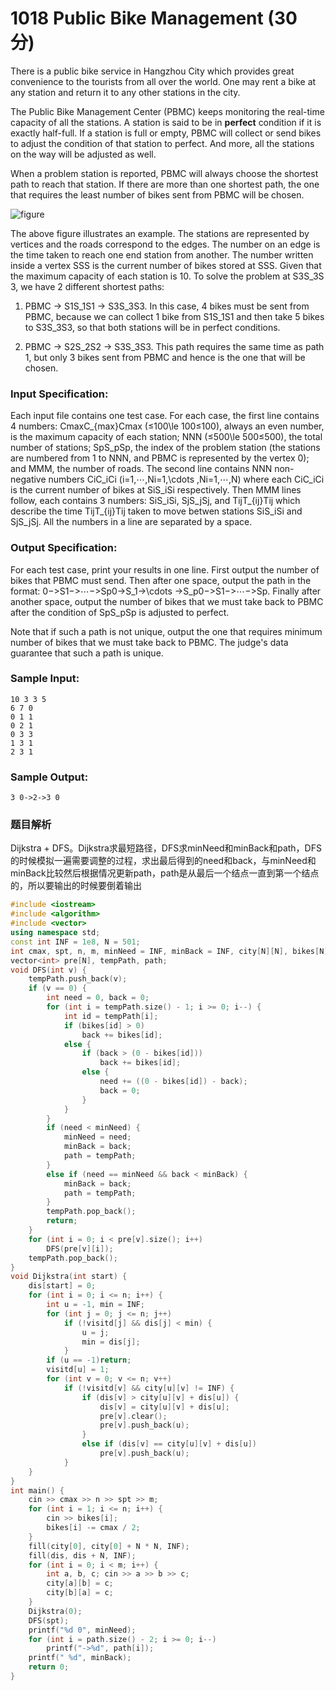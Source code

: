 # 1018 Public Bike Management (30 分)

There is a public bike service in Hangzhou City which provides great convenience to the tourists from all over the world. One may rent a bike at any station and return it to any other stations in the city.

The Public Bike Management Center (PBMC) keeps monitoring the real-time capacity of all the stations. A station is said to be in **perfect** condition if it is exactly half-full. If a station is full or empty, PBMC will collect or send bikes to adjust the condition of that station to perfect. And more, all the stations on the way will be adjusted as well.

When a problem station is reported, PBMC will always choose the shortest path to reach that station. If there are more than one shortest path, the one that requires the least number of bikes sent from PBMC will be chosen.

![figure](https://images.ptausercontent.com/213)

The above figure illustrates an example. The stations are represented by vertices and the roads correspond to the edges. The number on an edge is the time taken to reach one end station from another. The number written inside a vertex SSS is the current number of bikes stored at SSS. Given that the maximum capacity of each station is 10. To solve the problem at S3S_3S​3​​, we have 2 different shortest paths:

1.  PBMC -> S1S_1S​1​​ -\> S3S_3S​3​​. In this case, 4 bikes must be sent from PBMC, because we can collect 1 bike from S1S_1S​1​​ and then take 5 bikes to S3S_3S​3​​, so that both stations will be in perfect conditions.
    
2.  PBMC -> S2S_2S​2​​ -\> S3S_3S​3​​. This path requires the same time as path 1, but only 3 bikes sent from PBMC and hence is the one that will be chosen.
    

### Input Specification:

Each input file contains one test case. For each case, the first line contains 4 numbers: CmaxC_{max}C​max​​ (≤100\\le 100≤100), always an even number, is the maximum capacity of each station; NNN (≤500\\le 500≤500), the total number of stations; SpS_pS​p​​, the index of the problem station (the stations are numbered from 1 to NNN, and PBMC is represented by the vertex 0); and MMM, the number of roads. The second line contains NNN non-negative numbers CiC_iC​i​​ (i=1,⋯,Ni=1,\\cdots ,Ni=1,⋯,N) where each CiC_iC​i​​ is the current number of bikes at SiS_iS​i​​ respectively. Then MMM lines follow, each contains 3 numbers: SiS_iS​i​​, SjS_jS​j​​, and TijT_{ij}T​ij​​ which describe the time TijT_{ij}T​ij​​ taken to move betwen stations SiS_iS​i​​ and SjS_jS​j​​. All the numbers in a line are separated by a space.

### Output Specification:

For each test case, print your results in one line. First output the number of bikes that PBMC must send. Then after one space, output the path in the format: 0−>S1−>⋯−>Sp0->S\_1->\\cdots ->S\_p0−>S​1​​−>⋯−>S​p​​. Finally after another space, output the number of bikes that we must take back to PBMC after the condition of SpS_pS​p​​ is adjusted to perfect.

Note that if such a path is not unique, output the one that requires minimum number of bikes that we must take back to PBMC. The judge's data guarantee that such a path is unique.

### Sample Input:

    10 3 3 5
    6 7 0
    0 1 1
    0 2 1
    0 3 3
    1 3 1
    2 3 1
    

### Sample Output:

    3 0->2->3 0

### 题目解析

Dijkstra + DFS。Dijkstra求最短路径，DFS求minNeed和minBack和path，DFS的时候模拟一遍需要调整的过程，求出最后得到的need和back，与minNeed和minBack比较然后根据情况更新path，path是从最后一个结点一直到第一个结点的，所以要输出的时候要倒着输出

```C++
#include <iostream>
#include <algorithm>
#include <vector>
using namespace std;
const int INF = 1e8, N = 501;
int cmax, spt, n, m, minNeed = INF, minBack = INF, city[N][N], bikes[N], visitd[N], dis[N];
vector<int> pre[N], tempPath, path;
void DFS(int v) {
	tempPath.push_back(v);
	if (v == 0) {
		int need = 0, back = 0;
		for (int i = tempPath.size() - 1; i >= 0; i--) {
			int id = tempPath[i];
			if (bikes[id] > 0)
				back += bikes[id];
			else {
				if (back > (0 - bikes[id]))
					back += bikes[id];
				else {
					need += ((0 - bikes[id]) - back);
					back = 0;
				}
			}
		}
		if (need < minNeed) {
			minNeed = need;
			minBack = back;
			path = tempPath;
		}
		else if (need == minNeed && back < minBack) {
			minBack = back;
			path = tempPath;
		}
		tempPath.pop_back();
		return;
	}
	for (int i = 0; i < pre[v].size(); i++)
		DFS(pre[v][i]);
	tempPath.pop_back();
}
void Dijkstra(int start) {
	dis[start] = 0;
	for (int i = 0; i <= n; i++) {
		int u = -1, min = INF;
		for (int j = 0; j <= n; j++)
			if (!visitd[j] && dis[j] < min) {
				u = j;
				min = dis[j];
			}
		if (u == -1)return;
		visitd[u] = 1;
		for (int v = 0; v <= n; v++)
			if (!visitd[v] && city[u][v] != INF) {
				if (dis[v] > city[u][v] + dis[u]) {
					dis[v] = city[u][v] + dis[u];
					pre[v].clear();
					pre[v].push_back(u);
				}
				else if (dis[v] == city[u][v] + dis[u])
					pre[v].push_back(u);
			}
	}
}
int main() {
	cin >> cmax >> n >> spt >> m;
	for (int i = 1; i <= n; i++) {
		cin >> bikes[i];
		bikes[i] -= cmax / 2;
	}
	fill(city[0], city[0] + N * N, INF);
	fill(dis, dis + N, INF);
	for (int i = 0; i < m; i++) {
		int a, b, c; cin >> a >> b >> c;
		city[a][b] = c;
		city[b][a] = c;
	}
	Dijkstra(0);
	DFS(spt);
	printf("%d 0", minNeed);
	for (int i = path.size() - 2; i >= 0; i--)
		printf("->%d", path[i]);
	printf(" %d", minBack);
	return 0;
}
```